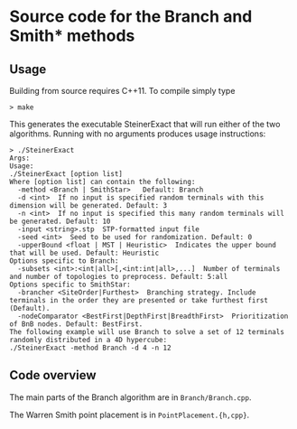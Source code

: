 # Source code for the Branch and Smith\* methods

## Usage
Building from source requires C++11. To compile simply type
```
> make
```
This generates the executable SteinerExact that will run either of the two algorithms. Running with no arguments produces usage instructions:
```
> ./SteinerExact
Args:
Usage:
./SteinerExact [option list]
Where [option list] can contain the following:
  -method <Branch | SmithStar>   Default: Branch
  -d <int>  If no input is specified random terminals with this dimension will be generated. Default: 3
  -n <int>  If no input is specified this many random terminals will be generated. Default: 10
  -input <string>.stp  STP-formatted input file
  -seed <int>  Seed to be used for randomization. Default: 0
  -upperBound <float | MST | Heuristic>  Indicates the upper bound that will be used. Default: Heuristic
Options specific to Branch:
  -subsets <int>:<int|all>[,<int:int|all>,...]  Number of terminals and number of topologies to preprocess. Default: 5:all
Options specific to SmithStar:
  -brancher <SiteOrder|Furthest>  Branching strategy. Include terminals in the order they are presented or take furthest first (Default).
  -nodeComparator <BestFirst|DepthFirst|BreadthFirst>  Prioritization of BnB nodes. Default: BestFirst.
The following example will use Branch to solve a set of 12 terminals randomly distributed in a 4D hypercube:
./SteinerExact -method Branch -d 4 -n 12
```



## Code overview

The main parts of the Branch algorithm are in `Branch/Branch.cpp`. 

The Warren Smith point placement is in `PointPlacement.{h,cpp}`. 

